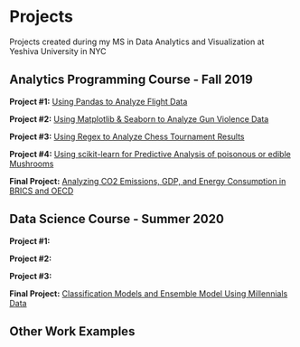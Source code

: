 # Projects
Projects created during my MS in Data Analytics and Visualization at Yeshiva University in NYC

## Analytics Programming Course - Fall 2019

**Project #1:** [Using Pandas to Analyze Flight Data](https://github.com/vizelman/Projects/blob/main/Project_Notebooks/Project_1_Using_Pandas_to_Analyze_Flight_Data.ipynb)

**Project #2:** [Using Matplotlib & Seaborn to Analyze Gun Violence Data](https://github.com/vizelman/Projects/blob/main/Project_Notebooks/Project_2_Using_Matplotlib_Seaborn_to_Analyze_Gun_Violence_Data.ipynb)

**Project #3:** [Using Regex to Analyze Chess Tournament Results](https://github.com/vizelman/Projects/blob/main/Project_Notebooks/Project_3_Using_Regex_to_Analyze_Chess_Tournament_Results.ipynb)

**Project #4:** [Using scikit-learn for Predictive Analysis of poisonous or edible Mushrooms](https://github.com/vizelman/Projects/blob/main/Project_Notebooks/Project_4_Using_Scikit_Learn_for_Predictive_Modeling.ipynb)

**Final Project:** [Analyzing CO2 Emissions, GDP, and Energy Consumption in BRICS and OECD](https://github.com/vizelman/Projects/blob/main/Project_Notebooks/Final_Project_Analyzing_CO2_Emissions_GDP_and_Energy_Consumption.ipynb)

## Data Science Course - Summer 2020

**Project #1:** 

**Project #2:** 

**Project #3:**

**Final Project:** [Classification Models and Ensemble Model Using Millennials Data](https://github.com/vizelman/Projects/blob/main/Project_Notebooks/Final_Project_Classification_Models_and_Ensemble_Model_Using_Millennials_Data%20.ipynb)

## Other Work Examples
